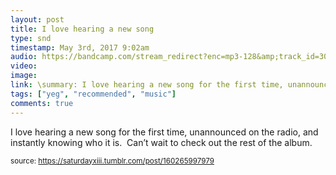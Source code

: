 ```yaml
---
layout: post
title: I love hearing a new song 
type: snd
timestamp: May 3rd, 2017 9:02am
audio: https://bandcamp.com/stream_redirect?enc=mp3-128&amp;track_id=3060742330&amp;ts=1618828289&amp;t=3f513273e795169c1c71c329d18c98e60c5f56f0
video: 
image: 
link: \summary: I love hearing a new song for the first time, unannounced on the radio, and instantly knowing who it is. Can’t wait to check out the rest...
tags: ["yeg", "recommended", "music"]
comments: true
---
```


I love hearing a new song for the first time, unannounced on the radio, and instantly knowing who it is.  Can’t wait to check out the rest of the album.
 
  
<small>source: https://saturdayxiii.tumblr.com/post/160265997979</small>